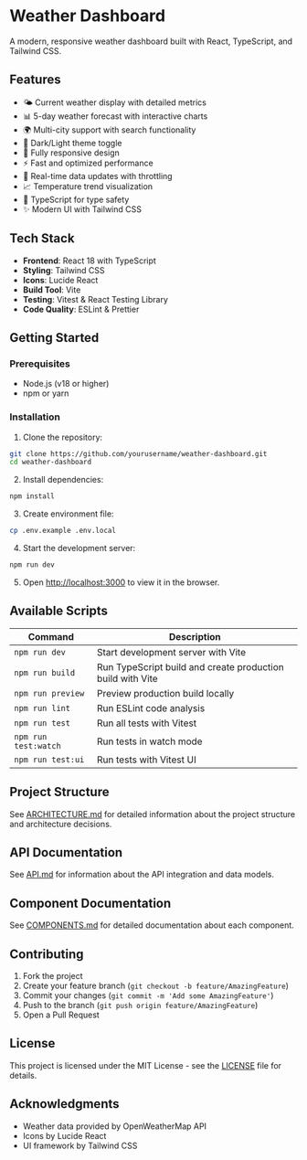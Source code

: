 # Weather Dashboard

A modern, responsive weather dashboard built with React, TypeScript, and Tailwind CSS.

## Features

- 🌤️ Current weather display with detailed metrics
- 📊 5-day weather forecast with interactive charts
- 🌍 Multi-city support with search functionality
- 🌙 Dark/Light theme toggle
- 📱 Fully responsive design
- ⚡ Fast and optimized performance
- 🔄 Real-time data updates with throttling
- 📈 Temperature trend visualization
- 🎯 TypeScript for type safety
- ✨ Modern UI with Tailwind CSS

## Tech Stack

- **Frontend**: React 18 with TypeScript
- **Styling**: Tailwind CSS
- **Icons**: Lucide React
- **Build Tool**: Vite
- **Testing**: Vitest & React Testing Library
- **Code Quality**: ESLint & Prettier

## Getting Started

### Prerequisites

- Node.js (v18 or higher)
- npm or yarn

### Installation

1. Clone the repository:

```bash
git clone https://github.com/yourusername/weather-dashboard.git
cd weather-dashboard
```

2. Install dependencies:
```bash
npm install
```

3. Create environment file:
```bash
cp .env.example .env.local
```

4. Start the development server:
```bash
npm run dev
```

5. Open [http://localhost:3000](http://localhost:3000) to view it in the browser.

## Available Scripts

| Command        | Description                          |
|----------------|--------------------------------------|
| `npm run dev`  | Start development server with Vite   |
| `npm run build`| Run TypeScript build and create production build with Vite |
| `npm run preview` | Preview production build locally   |
| `npm run lint` | Run ESLint code analysis             |
| `npm run test` | Run all tests with Vitest            |
| `npm run test:watch` | Run tests in watch mode         |
| `npm run test:ui`    | Run tests with Vitest UI        |


## Project Structure

See [ARCHITECTURE.md](./docs/ARCHITECTURE.md) for detailed information about the project structure and architecture decisions.

## API Documentation

See [API.md](./docs/API.md) for information about the API integration and data models.

## Component Documentation

See [COMPONENTS.md](./docs/COMPONENTS.md) for detailed documentation about each component.

## Contributing

1. Fork the project
2. Create your feature branch (`git checkout -b feature/AmazingFeature`)
3. Commit your changes (`git commit -m 'Add some AmazingFeature'`)
4. Push to the branch (`git push origin feature/AmazingFeature`)
5. Open a Pull Request

## License

This project is licensed under the MIT License - see the [LICENSE](LICENSE) file for details.

## Acknowledgments

- Weather data provided by OpenWeatherMap API
- Icons by Lucide React
- UI framework by Tailwind CSS
```